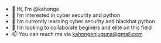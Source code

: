 - 👋 Hi, I’m @kahonge
- 👀 I’m interested in cyber security and python
- 🌱 I’m currently learning cyber security and blackhat python
- 💞️ I’m looking to collaborate beginers and elite on this field
- 📫 You can reach me via kahongenjuguna@gmail.com

<!---
kahonge/kahonge is a ✨ special ✨ repository because its `README.md` (this file) appears on your GitHub profile.
You can click the Preview link to take a look at your changes.
--->
